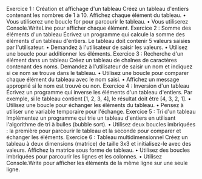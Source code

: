 Exercice 1 : Création et affichage d'un tableau
Créez un tableau d'entiers contenant les nombres de 1 à 10. Affichez chaque élément du tableau.
•	Vous utiliserez une boucle for pour parcourir le tableau.
•	Vous utiliserez Console.WriteLine pour afficher chaque élément.
Exercice 2 : Somme des éléments d'un tableau
Écrivez un programme qui calcule la somme des éléments d'un tableau d'entiers. Le tableau doit contenir 5 valeurs saisies par l'utilisateur.
•	Demandez à l'utilisateur de saisir les valeurs.
•	Utilisez une boucle pour additionner les éléments.
Exercice 3 : Recherche d'un élément dans un tableau
Créez un tableau de chaînes de caractères contenant des noms. Demandez à l'utilisateur de saisir un nom et indiquez si ce nom se trouve dans le tableau.
•	Utilisez une boucle pour comparer chaque élément du tableau avec le nom saisi.
•	Affichez un message approprié si le nom est trouvé ou non.
Exercice 4 : Inversion d'un tableau
Écrivez un programme qui inverse les éléments d'un tableau d'entiers. Par exemple, si le tableau contient [1, 2, 3, 4], le résultat doit être [4, 3, 2, 1].
•	Utilisez une boucle pour échanger les éléments du tableau.
•	Pensez à utiliser une variable temporaire pour l'échange.
Exercice 5 : Tri d'un tableau
Implémentez un programme qui trie un tableau d'entiers en utilisant l'algorithme de tri à bulles (bubble sort).
•	Utilisez deux boucles imbriquées : la première pour parcourir le tableau et la seconde pour comparer et échanger les éléments.
Exercice 6 : Tableau multidimensionnel
Créez un tableau à deux dimensions (matrice) de taille 3x3 et initialisez-le avec des valeurs. Affichez la matrice sous forme de tableau.
•	Utilisez des boucles imbriquées pour parcourir les lignes et les colonnes.
•	Utilisez Console.Write pour afficher les éléments de la même ligne sur une seule ligne.
